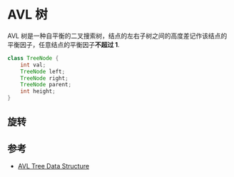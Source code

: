 # AVL 树

AVL 树是一种自平衡的二叉搜索树，结点的左右子树之间的高度差记作该结点的平衡因子，任意结点的平衡因子**不超过 1**.

```java
class TreeNode {
    int val;
    TreeNode left;
    TreeNode right;
    TreeNode parent;
    int height;
}
```

## 旋转

## 参考

- [AVL Tree Data Structure](https://www.geeksforgeeks.org/introduction-to-avl-tree/)
